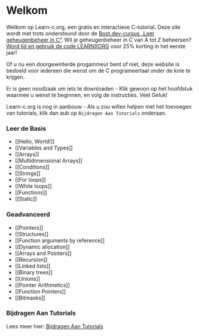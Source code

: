 # Welkom

Welkom op Learn-c.org, een gratis en interactieve C-tutorial. Deze site wordt met trots ondersteund door de [Boot.dev-cursus „Leer geheugenbeheer in C”](https://www.boot.dev/courses/learn-memory-management-c?promo=LEARNXORG). Wil je geheugenbeheer in C van A tot Z beheersen? [Word lid en gebruik de code LEARNXORG](https://www.boot.dev/pricing?promo=LEARNXORG) voor 25% korting in het eerste jaar!

Of u nu een doorgewinterde progammeur bent of niet, deze website is bedoeld voor iedereen die wenst om de C programeertaal onder de knie te krijgen.

Er is geen noodzaak om iets te downloaden - Klik gewoon op het hoofdstuk waarmee u wenst te beginnen, en volg de instructies. Veel Geluk!

Learn-c.org is nog in aanbouw - Als u zou willen helpen met het toevoegen van tutorials, klik dan aub op `Bijdragen Aan Tutorials` onderaan.

### Leer de Basis

- [[Hello, World!]]
- [[Variables and Types]]
- [[Arrays]]
- [[Multidimensional Arrays]]
- [[Conditions]]
- [[Strings]]
- [[For loops]]
- [[While loops]]
- [[Functions]]
- [[Static]]

### Geadvanceerd

- [[Pointers]]
- [[Structures]]
- [[Function arguments by reference]]
- [[Dynamic allocation]]
- [[Arrays and Pointers]]
- [[Recursion]]
- [[Linked lists]]
- [[Binary trees]]
- [[Unions]]
- [[Pointer Arithmetics]]
- [[Function Pointers]]
- [[Bitmasks]]

### Bijdragen Aan Tutorials

Lees meer hier: [Bijdragen Aan Tutorials]()
